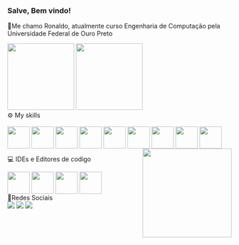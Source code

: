 ### Salve, Bem vindo!
📑Me chamo Ronaldo, atualmente curso Engenharia de Computação pela Universidade Federal de Ouro Preto




 <div>
  <img height="150em" src="https://github-readme-stats.vercel.app/api?username=ronaldofreitas41&show_icons=true&theme=dark&include_all_commits=true&count_private=true"/>
  <img height="150em" src="https://github-readme-stats.vercel.app/api/top-langs/?username=ronaldofreitas41&layout=compact&langs_count=7&theme=dark"/>
</div>
  ⚙ My skills
<div style="display: inline_block"><br>
  <img align="center" height="50" width="50" src="https://cdn.jsdelivr.net/gh/devicons/devicon/icons/c/c-original.svg">
  <img align="center" height="50" width="50" src="https://cdn.jsdelivr.net/gh/devicons/devicon/icons/csharp/csharp-original.svg">
  <img align="center" height="50" width="50" src="https://cdn.jsdelivr.net/gh/devicons/devicon/icons/python/python-original.svg">
  <img align="center" height="50" width="50" src="https://cdn.jsdelivr.net/gh/devicons/devicon/icons/java/java-plain.svg">
  <img align="center" height="50" width="50" src="https://cdn.jsdelivr.net/gh/devicons/devicon/icons/android/android-plain-wordmark.svg">
  <img align="center" height="50" width="50" src="https://cdn.jsdelivr.net/gh/devicons/devicon/icons/javascript/javascript-plain.svg">
  <img align="center" height="50" width="50" src="https://cdn.jsdelivr.net/gh/devicons/devicon/icons/html5/html5-plain.svg">
  <img align="center" height="50" width="50" src="https://cdn.jsdelivr.net/gh/devicons/devicon/icons/css3/css3-plain.svg">
  <img align="center" height="50" width="50" src="https://cdn.jsdelivr.net/gh/devicons/devicon/icons/mysql/mysql-plain.svg">
  <img align="right" height="200" width="200" src="https://media2.giphy.com/media/l0MYKDrj6SXHz8YYU/giphy.gif">
</div>
  
  💻 IDEs e Editores de codigo
  <div style="display: inline_block">
  <img align="center" height="50" width="50" src="https://cdn.jsdelivr.net/gh/devicons/devicon/icons/unity/unity-original.svg">
  <img align="center" height="50" width="50" src="https://cdn.jsdelivr.net/gh/devicons/devicon/icons/vscode/vscode-original.svg">
  <img align="center" height="50" width="50" src="https://cdn.worldvectorlogo.com/logos/sublime-text.svg">
  <img align="center" height="50" width="50" src="https://cdn.jsdelivr.net/gh/devicons/devicon/icons/postgresql/postgresql-plain.svg">
</div>
  📱Redes Sociais
  <div> 
  <a href="https://instagram.com/ronaldoluiz.freitas" target="_blank"><img src="https://img.shields.io/badge/-Instagram-%23E4405F?style=for-the-badge&logo=instagram&logoColor=white" target="_blank"></a>
  <a href = "mailto:ronaldinho.lfs@gmail.com"><img src="https://img.shields.io/badge/-Gmail-%23333?style=for-the-badge&logo=gmail&logoColor=white" target="_blank"></a>
  <a href="https://www.linkedin.com/in/ronaldo-luiz-71b63b142" target="_blank"><img src="https://img.shields.io/badge/-LinkedIn-%230077B5?style=for-the-badge&logo=linkedin&logoColor=white" target="_blank"></a> 
</div>
  
  
